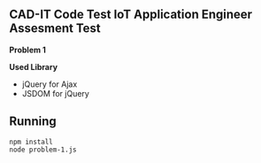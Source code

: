 ## CAD-IT Code Test IoT Application Engineer Assesment Test
**Problem 1**

**Used Library**

 - jQuery for Ajax
 - JSDOM for jQuery

## Running

    npm install
    node problem-1.js
